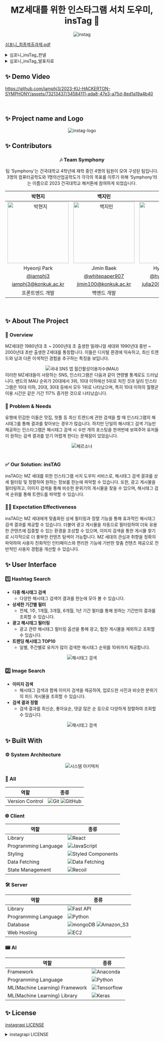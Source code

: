 
<div align="center">
  <h1> MZ세대를 위한 인스타그램 서치 도우미, insTag 🔎 </h1>
  <img src="https://user-images.githubusercontent.com/73213437/261106021-5583832b-1b9a-4e90-a43a-20e3e4856472.png" alt="instag" />
</div>

[심포니_최종제출과제.pdf](https://github.com/iamphj3/2023-KU-HACKERTON-SYMPHONY/files/12364198/_.pdf)
<details>
  <summary>심포니_insTag_판넬</summary>
  <br />
  <img src="https://user-images.githubusercontent.com/73213437/261162180-f8e5a8e8-2d61-4304-ba6a-b870ed1673da.png" alt="판넬" />
</details>
<details>
  <summary>심포니_insTag_발표자료</summary>
  <br />
  <img src="https://user-images.githubusercontent.com/73213437/261161520-8aabed1e-3938-4529-812c-bc95a19c6d28.png" alt="장표1" />
  <img src="https://user-images.githubusercontent.com/73213437/261161522-312d1a63-5c4c-4baa-bdcd-63d06355b5ad.png" alt="장표2" />
  <img src="https://user-images.githubusercontent.com/73213437/261161525-407e734c-ea6f-42c0-b215-4ecfff866a2c.png" alt="장표3" />
  <img src="https://user-images.githubusercontent.com/73213437/261161529-d23e8ed2-aee2-4c01-8365-d8dec7119c8c.png" alt="장표4" />
</details>


## ✨ Demo Video


https://github.com/iamphj3/2023-KU-HACKERTON-SYMPHONY/assets/73213437/34584111-ada8-47e3-a75d-8ed1a19a4b40


<br />


## ✨ Project name and Logo

<div align="center">
<img src="https://user-images.githubusercontent.com/73213437/261088377-d7cfa760-be12-4423-b050-34bdfda85c7f.jpg" alt="instag-logo">
</div>


## ✨ Contributors

<center>
<h3>🎶 Team Symphony</h3>
<p>팀 ‘Symphony'는 건국대학교 4학년에 재학 중인 4명의 팀원이 모여 구성된 팀입니다.</br>
3명의 컴퓨터공학도와 1명의산업공학도가 각각의 목표를 이루기 위해 ‘Symphony’라는 이름으로 2023 건국대학교 해커톤에 참여하게 되었습니다.</p>

|                                                                    박현지                                                                    |                                                                    백지민                                                                    |                                                                    이효승                                                                    |                                                                    김슬기                                                                    |
| :------------------------------------------------------------------------------------------------------------------------------------------: | :------------------------------------------------------------------------------------------------------------------------------------------: | :------------------------------------------------------------------------------------------------------------------------------------------: | :------------------------------------------------------------------------------------------------------------------------------------------: |
| <img src="https://user-images.githubusercontent.com/73213437/261091962-b8abf9cb-6c47-4e3d-9d7a-a018d05dde1d.png" alt="박현지" width="200px"> | <img src="https://user-images.githubusercontent.com/73213437/261091970-a97e9700-a9d8-4445-b6b0-f1c5baa5bf4f.png" alt="백지민" width="200px"> | <img src="https://user-images.githubusercontent.com/73213437/261091974-70a85d58-cf77-4ee4-a1bd-51f4723ee520.png" alt="이효승" width="200px"> | <img src="https://user-images.githubusercontent.com/73213437/261091954-e4ceab33-c491-4de4-80e1-723944e8d4a9.png" alt="김슬기" width="200px"> |
|                                                                 Hyeonji Park                                                                 |                                                                  Jimin Baek                                                                  |                                                                 Hyoseung Lee                                                                 |                                                                  Seulgi Kim                                                                  |
|                                                    [@iamphj3](https://github.com/iamphj3)                                                    |                                              [@whitepaper907](https://github.com/whitepaper907)                                              |                                               [@hyoseung2000](https://github.com/hyoseung2000)                                               |                                                                                                                                              |
|                                                             iamphj3@konkuk.ac.kr                                                             |                                                            jimin100@konkuk.ac.kr                                                             |                                                            julia2000@konkuk.ac.kr                                                            |                                                            tmfrl716@konkuk.ac.kr                                                             |
|                                                               프론트엔드 개발                                                                |                                                                 백엔드 개발                                                                  |     AI 개발                                                                    |                                                                    디자인                                                                    |

</center>

<br />

## ✨ About The Project

### 🧐 Overview
MZ세대란 1980년대 초 ~ 2000년대 초 출생한 밀레니얼 세대와 1990년대 중반 ~ 2000년대 초반 출생한 Z세대를 통칭합니다. 이들은 디지털 환경에 익숙하고, 최신 트렌드와 남과 다른 이색적인 경험을 추구하는 특징을 보입니다.
<div align="center">
  <img src="https://user-images.githubusercontent.com/73213437/261100102-c314f0a5-9162-4b8a-9ef8-a0eeea4e5694.png" alt="국내 SNS 앱 월간활성이용자수(MAU)" />
</div>
이러한 MZ세대들이 사랑하는 SNS, 인스타그램은 다음과 같이 연령별 통계로도 드러납니다. 밴드의 MAU 순위가 20대에서 3위, 10대 이하에선 5위로 처진 것과 달리 인스타그램은 10대 이하, 20대, 30대 등에서 모두 1위로 나타났으며, 특히 10대 이하의 월평균 이용 시간은 같은 기간 117% 증가한 것으로 나타났습니다.

<br />

### 🤔 Problem & Needs
유행에 민감한 이들은 맛집, 핫플 등 최신 트렌드에 관한 검색을 할 때 인스타그램의 해시태그를 통해 결과를 찾아보는 경우가 많습니다. 하지만 단일의 해시태그 검색 기능만 제공하는 인스타그램은 해시태그 검색 시 수만 개의 포스팅을 한꺼번에 보여주어 유저들이 원하는 검색 결과를 얻기 어렵게 한다는 문제점이 있었습니다.
<div align="center">
  <img src="https://user-images.githubusercontent.com/73213437/261100116-bd7f0c9f-9185-4dc3-b7eb-3772e5e0a0d9.png" alt="페르소나" />
</div>

<br />

### ✅ Our Solution: insTAG
insTAG는 MZ 세대를 위한 인스타그램 서치 도우미 서비스로, 해시태그 검색 결과를 상세 필터링 및 정렬하여 원하는 정보를 한눈에 파악할 수 있습니다. 또한, 광고 게시물을 필터링하고, 이미지 검색을 통해 비슷한 분위기의 게시물을 찾을 수 있으며, 해시태그 검색 순위를 통해 트렌드를 파악할 수 있습니다.

### 🙌🏻 Expectation Effectiveness
insTAG는 MZ 세대에게 맞춤화된 상세 필터링과 정렬 기능을 통해 효과적인 해시태그 검색 결과를 제공할 수 있습니다. 더불어 광고 게시물을 자동으로 필터링하여 더욱 유용한 콘텐츠에 집중할 수 있는 환경을 조성할 수 있으며, 이미지 검색을 통한 게시물 찾기로 시각적으로 더 풍부한 컨텐츠 탐색이 가능합니다. MZ 세대의 관심과 취향을 정확히 파악하여 사용자 친화적인 인터페이스와 편리한 기능에 기반한 맞춤 컨텐츠 제공으로 전반적인 사용자 경험을 개선할 수 있습니다.

## ✨ User Interface

### 1️⃣ Hashtag Search
- **다중 해시태그 검색**
  - 다양한 해시태그 검색어 결과를 한눈에 모아 볼 수 있습니다.
- **상세한 기간별 필터**
  - 전체, 1주, 1개월, 3개월, 6개월, 1년 기간 필터를 통해 원하는 기간만의 결과를 조회할 수 있습니다.
- **광고 해시태그 필터링**
  - 광고 관련 해시태그 필터링 옵션을 통해 광고, 협찬 게시물을 제외하고 조회할 수 있습니다.
- **트렌딩 해시태그 TOP10**
  - 일별, 주간별로 유저가 많이 검색한 해시태그 순위를 10위까지 제공합니다.

<div align="center">
 <img src="https://user-images.githubusercontent.com/73213437/261103165-6b8e0739-57b7-44c2-bd8c-d6cea33c8d87.png" alt="해시태그 검색" />
</div>

### 2️⃣ Image Search
- **이미지 검색**
  - 해시태그 검색과 함께 이미지 검색을 제공하여, 업로드한 사진과 비슷한 분위기의 피드 게시물을 조회할 수 있습니다.
- **검색 결과 정렬**
  - 검색 결과를 최신순, 좋아요순, 댓글 많은 순 등으로 다양하게 정렬하여 조회할 수 있습니다.

<div align="center">
 <img src="https://user-images.githubusercontent.com/73213437/261103165-6b8e0739-57b7-44c2-bd8c-d6cea33c8d87.png" alt="해시태그 검색" />
</div>


## ✨ Built With
### ⚙️ System Architecture
<div align="center">
 <img src="https://user-images.githubusercontent.com/73213437/261100131-ffcb7684-c406-4e18-8563-46ac0d015ba6.png" alt="시스템 아키텍처" />
</div>

### 📍 All

| 역할  | 종류 |
| -------------------- | --------------------------------------------------------------------------------------------------------------------- |
| Version Control      | ![Git](https://img.shields.io/badge/git-%23F05033.svg?style=for-the-badge&logo=git&logoColor=white) ![GitHub](https://img.shields.io/badge/github-%23121011.svg?style=for-the-badge&logo=github&logoColor=white)  |

### 🌐 Client

| 역할  | 종류 |
| -------------------- | --------------------------------------------------------------------------------------------------------------------- |
| Library              | ![React](https://img.shields.io/badge/React-61DAFB?style=for-the-badge&logo=React&logoColor=black)                                                                                                                |
| Programming Language | ![JavaScript](https://img.shields.io/badge/JavaScript-F7DF1E.svg?style=for-the-badge&logo=JavaScript&logoColor=black)                                                                                             |
| Styling              | ![Styled Components](https://img.shields.io/badge/styled--components-DB7093?style=for-the-badge&logo=styled-components&logoColor=white)                                                                           |
| Data Fetching        | ![Data Fetching](https://img.shields.io/badge/Axios-5A29E4?style=for-the-badge&logo=Axios&logoColor=white) |                                                                                                      |
| State Management      | ![Recoil](https://img.shields.io/badge/recoil-f26b00?style=for-the-badge) |

### 🛠️ Server

| 역할  | 종류 |
| -------------------- | --------------------------------------------------------------------------------------------------------------------- |
| Library              | ![Fast API](https://img.shields.io/badge/Fast_API-009688?style=for-the-badge&logo=FastAPI&logoColor=white)                                                                                                                |
| Programming Language | ![Python](https://img.shields.io/badge/Python-3776AB?style=for-the-badge&logo=Python&logoColor=white)                                                                                             |
| Database        | ![mongoDB](https://img.shields.io/badge/MongoDB-47A248?style=for-the-badge&logo=MongoDB&logoColor=white) ![Amazon_S3](https://img.shields.io/badge/Amazon_S3-569A31?style=for-the-badge&logo=Amazon_S3&logoColor=white) |                                                                                                      |
| Web Hosting      | ![EC2](https://img.shields.io/badge/Amazon_EC2-FF9900?style=for-the-badge&logo=Amazon_EC2&logoColor=white) |


### 📟 AI

| 역할  | 종류 |
| -------------------- | --------------------------------------------------------------------------------------------------------------------- |
| Framework              | ![Anaconda](https://user-images.githubusercontent.com/73213437/261097042-3ef56541-6c41-48f5-bf7e-96bd44ec160a.png)                                                                                                                |
| Programming Language | ![Python](https://img.shields.io/badge/Python-3776AB?style=for-the-badge&logo=Python&logoColor=white)                                                                                               |
| ML(Machine Learning) Framework  | ![Tensorflow](https://user-images.githubusercontent.com/73213437/261097070-8635a464-27a4-463c-bb04-463662c445cf.png)  |
| ML(Machine Learning) Library  | ![Keras](https://user-images.githubusercontent.com/73213437/261097096-4bfcc946-4b25-4fe1-a0cb-962957ccce5c.png) |

## ✨ License

[instagrapi LICENSE](https://github.com/adw0rd/instagrapi/blob/master/LICENSE)
<details>
  <summary>instagrapi LICENSE</summary>
  <br />
  MIT License

  Copyright (c) 2020 Mikhail Andreev
  
  Permission is hereby granted, free of charge, to any person obtaining a copy
  of this software and associated documentation files (the "Software"), to deal
  in the Software without restriction, including without limitation the rights
  to use, copy, modify, merge, publish, distribute, sublicense, and/or sell
  copies of the Software, and to permit persons to whom the Software is
  furnished to do so, subject to the following conditions:
  
  The above copyright notice and this permission notice shall be included in all
  copies or substantial portions of the Software.
  
  THE SOFTWARE IS PROVIDED "AS IS", WITHOUT WARRANTY OF ANY KIND, EXPRESS OR
  IMPLIED, INCLUDING BUT NOT LIMITED TO THE WARRANTIES OF MERCHANTABILITY,
  FITNESS FOR A PARTICULAR PURPOSE AND NONINFRINGEMENT. IN NO EVENT SHALL THE
  AUTHORS OR COPYRIGHT HOLDERS BE LIABLE FOR ANY CLAIM, DAMAGES OR OTHER
  LIABILITY, WHETHER IN AN ACTION OF CONTRACT, TORT OR OTHERWISE, ARISING FROM,
  OUT OF OR IN CONNECTION WITH THE SOFTWARE OR THE USE OR OTHER DEALINGS IN THE
  SOFTWARE.
</details>

